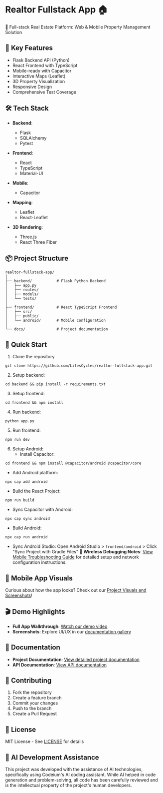# Realtor Fullstack App 🏠

🌟 Full-stack Real Estate Platform: Web & Mobile Property Management Solution

## 🔑 Key Features
- Flask Backend API (Python)
- React Frontend with TypeScript
- Mobile-ready with Capacitor
- Interactive Maps (Leaflet)
- 3D Property Visualization
- Responsive Design
- Comprehensive Test Coverage

## 🛠 Tech Stack
- **Backend**: 
  * Flask
  * SQLAlchemy
  * Pytest

- **Frontend**: 
  * React
  * TypeScript
  * Material-UI

- **Mobile**: 
  * Capacitor

- **Mapping**: 
  * Leaflet
  * React-Leaflet

- **3D Rendering**: 
  * Three.js
  * React Three Fiber

## 📦 Project Structure
```
realtor-fullstack-app/
│
├── backend/           # Flask Python Backend
│   ├── app.py
│   ├── routes/
│   ├── models/
│   └── tests/
│
├── frontend/          # React TypeScript Frontend
│   ├── src/
│   ├── public/
│   └── android/       # Mobile configuration
│
└── docs/              # Project documentation
```

## 🚀 Quick Start
1. Clone the repository
```
git clone https://github.com/LifesCycles/realtor-fullstack-app.git
```
2. Setup backend: 
```
cd backend && pip install -r requirements.txt
```
3. Setup frontend: 
```
cd frontend && npm install
```
4. Run backend: 
```
python app.py
```
5. Run frontend: 
```
npm run dev
```
6. Setup Android:
   - Install Capacitor: 
```
cd frontend && npm install @capacitor/android @capacitor/core
```
   - Add Android platform: 
```
npx cap add android
```
   - Build the React Project:
```
npm run build
```
   - Sync Capacitor with Android:
```
npx cap sync android
```
   - Build Android:
```
npx cap run android
```
   - Sync Android Studio: Open Android Studio > `frontend/android` > Click "Sync Project with Gradle Files"
   📝 **Wireless Debugging Notes**: [View Mobile Troubleshooting Guide](MOBILE_TROUBLESHOOTING.md) for detailed setup and network configuration instructions.

## 📱 Mobile App Visuals
Curious about how the app looks? Check out our [Project Visuals and Screenshots](docs/README.md)!

## 🎬 Demo Highlights
- **Full App Walkthrough**: [Watch our demo video](docs/README.md#-demo-video)
- **Screenshots**: Explore UI/UX in our [documentation gallery](docs/README.md)

## 📄 Documentation
- **Project Documentation**: [View detailed project documentation](docs/README.md)
- **API Documentation**: [View API documentation](docs/API.md)

## 🤝 Contributing
1. Fork the repository
2. Create a feature branch
3. Commit your changes
4. Push to the branch
5. Create a Pull Request

## 📄 License
MIT License - See [LICENSE](LICENSE) for details

## 🤖 AI Development Assistance
This project was developed with the assistance of AI technologies, specifically using Codeium's AI coding assistant. While AI helped in code generation and problem-solving, all code has been carefully reviewed and is the intellectual property of the project's human developers.
